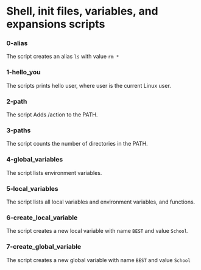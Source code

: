 # Shell, init files, variables, and expansions scripts
### 0-alias
The script creates an alias `ls` with value `rm *`
### 1-hello_you
The scripts prints hello user, where user is the current Linux user.
###  2-path
The script Adds /action to the PATH.
### 3-paths
The script counts the number of directories in the PATH.
### 4-global_variables
The script lists environment variables.
### 5-local_variables
The script lists all local variables and environment variables, and functions.
### 6-create_local_variable
The script creates a new local variable with name `BEST` and value `School`.
### 7-create_global_variable
The script creates a new global variable with name `BEST` and value `School`
